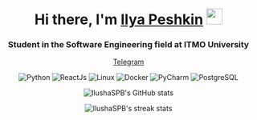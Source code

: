<h1 align="center">Hi there, I'm <a href="https://github.com/IlushaSPB" target="_blank">Ilya Peshkin</a> 
<img src="https://github.com/blackcater/blackcater/raw/main/images/Hi.gif" height="32"/></h1>

<h3 align="center">Student in the Software Engineering field at ITMO University</h3>

<p align="center">
  <a href="https://t.me/ilusha_p">Telegram</a> 
</p>

<p align="center">
  <img src="https://img.shields.io/badge/-Python-3776AB?style=flat-square&logo=python&logoColor=white" alt="Python">
  
  <img src="https://img.shields.io/badge/-ReactJs-61DAFB?style=flat-square&logo=react&logoColor=white" alt="ReactJs">
  
  <img src="https://img.shields.io/badge/-Linux-FCC624?style=flat-square&logo=linux&logoColor=black" alt="Linux">

<img src="https://img.shields.io/badge/-Docker-2496ED?style=flat-square&logo=docker&logoColor=white" alt="Docker">

<img src="https://img.shields.io/badge/-PyCharm-000000?style=flat-square&logo=pycharm&logoColor=white" alt="PyCharm">

<img src="https://img.shields.io/badge/-PostgreSQL-336791?style=flat-square&logo=postgresql&logoColor=white" alt="PostgreSQL">
</p>

<p align="center">
  <img src="https://github-readme-stats.vercel.app/api?username=IlushaSPB&show_icons=true&theme=dark" alt="IlushaSPB's GitHub stats">
</p>

<p align="center">
  <img src="https://github-readme-streak-stats.herokuapp.com/?user=IlushaSPB&theme=dark" alt="IlushaSPB's streak stats"> 
</p>

